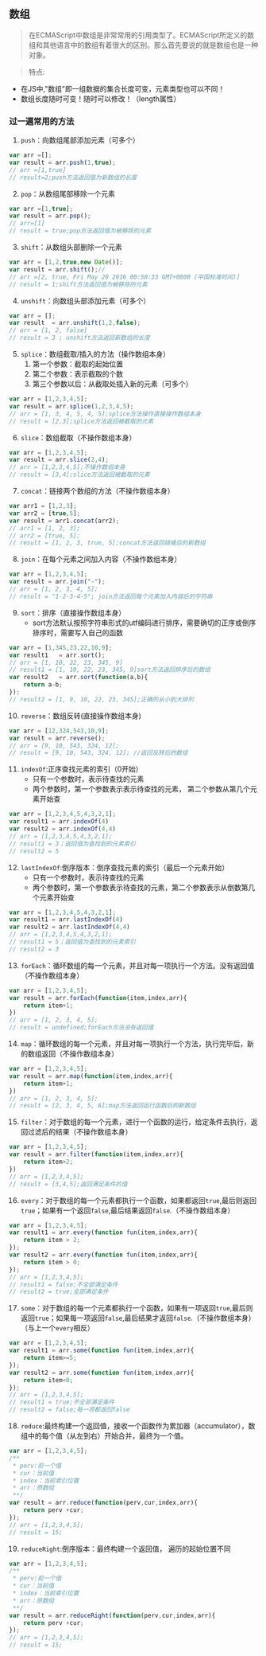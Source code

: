 ## 数组

> 在ECMAScript中数组是非常常用的引用类型了。ECMAScript所定义的数组和其他语言中的数组有着很大的区别。那么首先要说的就是数组也是一种对象。

> 特点:
- 在JS中,"数组"即一组数据的集合长度可变，元素类型也可以不同！
- 数组长度随时可变！随时可以修改！（length属性）

### 过一遍常用的方法

1.  `push`：向数组尾部添加元素（可多个）
```js
var arr =[];
var result = arr.push(1,true);
// arr =[1,true] 
// result=2;push方法返回值为新数组的长度
```
2.  `pop`：从数组尾部移除一个元素
```js
var arr =[1,true];
var result = arr.pop();
// arr=[1]
// result = true;pop方法返回值为被移除的元素
```
3.  `shift`：从数组头部删除一个元素
```js
var arr = [1,2,true,new Date()];
var result = arr.shift();//
// arr =[2, true, Fri May 20 2016 00:50:33 GMT+0800 (中国标准时间)] 
// result = 1;shift方法返回值为被移除的元素
```
4.  `unshift`：向数组头部添加元素（可多个）
```js
var arr = [];
var result  = arr.unshift(1,2,false);
// arr = [1, 2, false]
// result = 3 ; unshift方法返回新数组的长度
```
5.  `splice`：数组截取/插入的方法（操作数组本身）
    1.  第一个参数：截取的起始位置
    2.  第二个参数：表示截取的个数
    3.  第三个参数以后：从截取处插入新的元素（可多个）
```js
var arr = [1,2,3,4,5];
var result = arr.splice(1,2,3,4,5);
// arr = [1, 3, 4, 5, 4, 5];splice方法操作直接操作数组本身
// result = [2,3];splice方法返回被截取的元素
```
6.  `slice`：数组截取（不操作数组本身）
```js
var arr = [1,2,3,4,5];
var result = arr.slice(2,4);
// arr = [1,2,3,4,5];不操作数组本身
// result = [3,4];slice方法返回被截取的元素
```
7.  `concat`：链接两个数组的方法（不操作数组本身）
```js
var arr1 = [1,2,3];
var arr2 = [true,5];
var result = arr1.concat(arr2); 
// arr1 = [1, 2, 3];
// arr2 = [true, 5];
// result = [1, 2, 3, true, 5];concat方法返回链接后的新数组
```
8.  `join`：在每个元素之间加入内容（不操作数组本身）
```js
var arr = [1,2,3,4,5];
var result = arr.join("-");
// arr = [1, 2, 3, 4, 5];
// result = "1-2-3-4-5"; join方法返回每个元素加入内容后的字符串
```
9.  `sort`：排序（直接操作数组本身）
    -   sort方法默认按照字符串形式的utf编码进行排序，需要确切的正序或倒序排序时，需要写入自己的函数 
```js
var arr = [1,345,23,22,10,9];
var result1   = arr.sort();
// arr = [1, 10, 22, 23, 345, 9]
// result1 = [1, 10, 22, 23, 345, 9]sort方法返回排序后的数组
var result2   = arr.sort(function(a,b){
    return a-b;
});
// result2 = [1, 9, 10, 22, 23, 345];正确的从小到大排列
```
10. `reverse`：数组反转(直接操作数组本身)
```js
var arr = [12,324,543,10,9];
var result = arr.reverse();
// arr = [9, 10, 543, 324, 12];
// result = [9, 10, 543, 324, 12]; //返回反转后的数组
```
11. `indexOf`:正序查找元素的索引（0开始）
    -   只有一个参数时，表示待查找的元素
    -   两个参数时，第一个参数表示表示待查找的元素，
        第二个参数从第几个元素开始查
```js
var arr = [1,2,3,4,5,4,3,2,1];
var result1 = arr.indexOf(4)
var result2 = arr.indexOf(4,4)
// arr = [1,2,3,4,5,4,3,2,1];
// result1 = 3；返回值为查找到的元素索引
// result2 = 5
```
12. `lastIndexOf`:倒序版本：倒序查找元素的索引（最后一个元素开始）
    -   只有一个参数时，表示待查找的元素
    -   两个参数时，第一个参数表示待查找的元素，第二个参数表示从倒数第几个元素开始查
```js
var arr = [1,2,3,4,5,4,3,2,1];
var result1 = arr.lastIndexOf(4)
var result2 = arr.lastIndexOf(4,4)
// arr = [1,2,3,4,5,4,3,2,1];
// result1 = 5；返回值为查找到的元素索引
// result2 = 3
```
13. `forEach`：循环数组的每一个元素，并且对每一项执行一个方法。没有返回值（不操作数组本身）
```js
var arr = [1,2,3,4,5];
var result = arr.forEach(function(item,index,arr){
    return item+1; 
})
// arr = [1, 2, 3, 4, 5];
// result = undefined;forEach方法没有返回值
```
14. `map`：循环数组的每一个元素，并且对每一项执行一个方法，执行完毕后，新的数组返回（不操作数组本身）
```js
var arr = [1,2,3,4,5];
var result = arr.map(function(item,index,arr){
    return item+1; 
})
// arr = [1, 2, 3, 4, 5];
// result = [2, 3, 4, 5, 6];map方法返回运行函数后的新数组
```
15. `filter`：对于数组的每一个元素，进行一个函数的运行，给定条件去执行，返回过滤后的结果（不操作数组本身）
```js
var arr = [1,2,3,4,5];
var result = arr.filter(function(item,index,arr){
    return item>2; 
})
// arr = [1,2,3,4,5];
// result = [3,4,5];返回满足条件的值
```

16. `every`：对于数组的每一个元素都执行一个函数，如果都返回`true`,最后则返回`true`；如果有一个返回`false`,最后结果返回`false`.（不操作数组本身）
```js
var arr = [1,2,3,4,5];
var result1 = arr.every(function fun(item,index,arr){
    return item > 2;
});
var result2 = arr.every(function fun(item,index,arr){
    return item > 0;
});
// arr = [1,2,3,4,5];
// result1 = false;不全部满足条件
// result2 = true;全部满足条件
```
17. `some`：对于数组的每一个元素都执行一个函数，如果有一项返回`true`,最后则返回`true`；如果每一项返回`false`,最后结果才返回`false`.（不操作数组本身）（与上一个`every`相反）
```js
var arr = [1,2,3,4,5];
var result1 = arr.some(function fun(item,index,arr){
    return item>=5;
});
var result2 = arr.some(function fun(item,index,arr){
    return item<0;
});
// arr = [1,2,3,4,5];
// result1 = true;不全部满足条件
// result2 = false;每一项都返回false
```
18. `reduce`:最终构建一个返回值，接收一个函数作为累加器（accumulator），数组中的每个值（从左到右）开始合并，最终为一个值。
```js
var arr = [1,2,3,4,5];
/**
 * perv:前一个值
 * cur：当前值
 * index：当前索引位置
 * arr：原数组
 **/
var result = arr.reduce(function(perv,cur,index,arr){
    return perv +cur;
});
// arr = [1,2,3,4,5];
// result = 15;
```
19. `reduceRight`:倒序版本：最终构建一个返回值，
遍历的起始位置不同
```js
var arr = [1,2,3,4,5];
/**
 * perv:前一个值
 * cur：当前值
 * index：当前索引位置
 * arr：原数组
 **/
var result = arr.reduceRight(function(perv,cur,index,arr){
    return perv +cur;
});
// arr = [1,2,3,4,5];
// result = 15;
```
